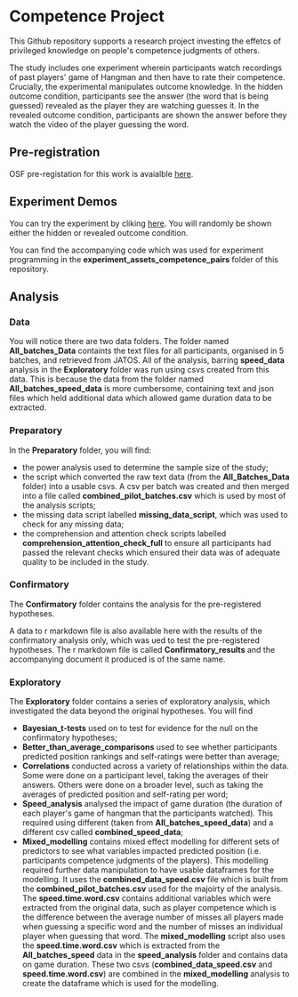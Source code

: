 # Competence Project

This Github repository supports a research project investing the effetcs of privileged knowledge on people's competence judgments of others. 

The study includes one experiment wherein participants watch recordings of past players' game of Hangman and then have to rate their competence. Crucially, the experimental manipulates outcome knowledge. In the hidden outcome condition, participants see the answer (the word that is being guessed) revealed as the player they are watching guesses it. In the revealed outcome condition, participants are shown the answer before they watch the video of the player guessing the word. 

## Pre-registration 

OSF pre-registation for this work is avaialble [here](https://osf.io/khxn5). 

## Experiment Demos

You can try the experiment by cliking [here](http://161.35.32.77/publix/nsICzQho4ps). You will randomly be shown either the hidden or revealed outcome condition. 

You can find the accompanying code which was used for experiment programming in the **experiment_assets_competence_pairs** folder of this repository. 

## Analysis 

### Data 
You will notice there are two data folders. The folder named **All_batches_Data** containts the text files for all participants, organised in 5 batches, and retrieved from JATOS. All of the analysis, barring **speed_data** analysis in the **Exploratory** folder was run using csvs created from this data. This is because the data from the folder named **All_batches_speed_data** is more cumbersome, containing text and json files which held additional data which allowed game duration data to be extracted. 

### Preparatory
In the **Preparatory** folder, you will find:
* the power analysis used to determine the sample size of the study;
* the script which converted the raw text data (from the **All_Batches_Data** folder) into a usable csvs. A csv per batch was created and then merged into a file called **combined_pilot_batches.csv** which is used by most of the analysis scripts; 
* the missing data script labelled **missing_data_script**, which was used to check for any missing data;
* the comprehension and attention check scripts labelled **comprehension_attention_check_full** to ensure all participants had passed the relevant checks which ensured their data was of adequate quality to be included in the study. 

### Confirmatory 
The **Confirmatory** folder contains the analysis for the pre-registered hypotheses. 

A data to r markdown file is also available here with the results of the confirmatory analysis only, which was ued to test the pre-registered hypotheses. The r markdown file is called **Confirmatory_results** and the accompanying document it produced is of the same name. 

### Exploratory
The **Exploratory** folder contains a series of exploratory analysis, which investigated the data beyond the original hypotheses. You will find 
* **Bayesian_t-tests** used on to test for evidence for the null on the confirmatory hypotheses;
* **Better_than_average_comparisons** used to see whether participants predicted position rankings and self-ratings were better than average;
* **Correlations** conducted across a variety of relationships within the data. Some were done on a participant level, taking the averages of their answers. Others were done on a broader level, such as taking the averages of predicted position and self-rating per word;
*  **Speed_analysis** analysed the impact of game duration (the duration of each player's game of hangman that the participants watched). This required using different (taken from **All_batches_speed_data**) and a different csv called **combined_speed_data**;
*  **Mixed_modelling** contains mixed effect modelling for different sets of predictors to see what variables impacted predicted position (i.e. participants competence judgments of the players). This modelling required further data manipulation to have usable dataframes for the modelling. It uses the **combined_data_speed.csv** file which is built from the **combined_pilot_batches.csv** used for the majoirty of the analysis. The **speed.time.word.csv** contains additional variables which were extracted from the original data, such as player competence which is the difference between the average number of misses all 
      players made when guessing a specific word and the number of misses an individual player when guessing that word. The **mixed_modelling** script also uses the **speed.time.word.csv** which is extracted from the **All_batches_speed** data in the **speed_analysis** folder and contains data on game duration. These two 
      csvs (**combined_data_speed.csv** and **speed.time.word.csv**) are combined in the **mixed_modelling** analysis to create the dataframe which is used for the modelling.  
    
